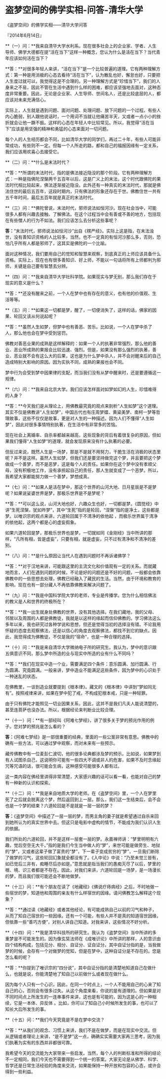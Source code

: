 # 盗梦空间的佛学实相-问答-清华大学

《盗梦空间》的佛学实相——清华大学问答

『2014年6月14日』

**（一）问：**我来自清华大学水利系。现在很多社会上的企业家、学者、人生导师、佛学大德都在提“活在当下”这样一种概念，您认为什么是活在当下？当代青年应该如何活在当下？

**答：**对很多年轻人来讲，“活在当下”是一个比较普遍的道理。它有两种理解方式：第一种是用消极的心态去看待“活在当下”，认为散乱也好，懈怠也好，只要把人生度过就可以，我觉得这是不合理的。另一种理解方式是“珍惜当下”，我们的人身来之不易，因此不管在生活中遇到什么样的困难，都应该坚强地去面对，这种态度非常重要。因此，无论是企业家、人生导师、世间名人，还是比较底层的人，都应该对未来充满信心。

实际上，人生就是遇到问题、面对问题、处理问题、放下问题的一个过程。有些人内心脆弱，别人跟他说话时，一个用词不当就让他痛苦半天，又或者一点小小的挫折就会让他一蹶不振。这样的心态在年轻人中比较常见。所以，我觉得“活在当下”应该是用坚强的精神和勇猛的心态来面对一切问题。

每个人的人生经历都会不同，比如清华大学的同学们，再过二十年，有些人可能非常成功，有些则不一定。但每一个人所走的路，都和自己的福报因缘有一定关系，我们应该用欢喜心去接受它。

**（二）问：**什么是末法时代？

**答：**所谓的末法时代，指的是佛法接近隐没的那个阶段。它有两种理解方式：一种是指佛陀涅槃两千五百年以后，这是广义上的末法，这个时代跟佛陀的果法时代相比较起来，佛法逐渐接近隐没。此外还有一种真实的末法时代，那就是佛法住世的最后五百年，这段时期内，只有佛法的形象还存在于世。佛教住世一共有五千年时间，最后五百年就是真正的末法时代。

**（三）问：**佛陀曾说，末法时代，邪师说法如恒河沙。现在社会当中，可能很多人都有兴趣去接触、了解佛法。在这个过程当中会有善或不善的地方，包括现在有些僧人的行为不如法。我们应该怎么去分析这些事呢？

**答：**“末法时代，邪师说法如恒河沙”出自《楞严经》。实际上这是指，在末法浊世，没有善知识资格的人比较多，当然，也不一定真的有恒河沙那么多，否则，恐怕几乎所有人都是邪师了，这其实是佛陀的一个比喻。

面对这种情况，我们要用自己的觉知和智慧来观察，到底真正的上师应该具备什么资格。实际上，现在也有很多善知识、好上师，不能以一句话将所有上师都判为邪师，关键是自己要有智慧去分辨。

**（四）问：**我来自清华大学社科学院。如果现实与梦无别，那么我们存在于现实的意义是什么？

**答：**还没有醒来之前，一个人在梦中也有存在的意义，也有他的价值观、生活等等。

**（五）问：**如果这一切都是梦，醒了，一切便消失了，这样的话，佛家的因果、轮回又该从何说起呢？

**答：**虽然人生如梦，但梦中也有善恶、苦乐。比如说，一个人在梦中杀了人，那么他也会在梦中受到惩罚。

佛教对善恶业果的成熟是这样解释的：如果一个人的执著非常强烈，那么他的善业、恶业所成熟的果报会比较迅速、强烈。但是，如果没有那么强烈的执著，善业、恶业就不会有这么大的后果，这也是为什么梦中杀人，并不会对醒来后的自己造成特别大影响的原因。因为实执不同，成熟的果报也会不同。

梦中行为会受到梦中因果律的支配，而当我们没有从梦中醒来时，还是要遵循这一规律。

**（六）问：**我来自北京大学。我们应该怎样面对如梦如幻的人生，珍惜难得的人身？

**答：**今天我们是从理论上，用佛教最究竟的观点来剖析“人生如梦”这个道理。其实不仅是佛教讲“人生如梦”，中国古代也有庄周梦蝶、黄粱美梦、南柯一梦等哲理故事，这些不仅仅是故事，更是对人生的一种描述。因为人们不懂得“人生如梦”，因此对很多事情特别执著，在生活中有非常多的苦恼。

现在社会上离婚率、自杀率都越来越高，这些现象的背后有着很复杂的原因，但如果我们懂得“人生如梦”的道理，就会发现原来没有什么执著的必要。

但反过来说，既然人生是一场梦，那是不是就不用努力，干脆生活在消极的状态里呢？并不是这样。虽然人生如梦，但我们还是要坚持做完这个梦，并且要把这个梦做成一个善梦，而不是恶梦，这是每个人的责任。如果你在这个梦中没有孝顺父母，没有积极地工作，没有承担起自己的责任，那人生就变成了一个恶梦。所以，我希望大家都能努力做一个善梦，梦想成真。

**（七）问：**如果人是活在梦中，那这个世界的山河大地、日月星辰是不是梦呢？如果说娑婆世界是梦，那极乐世界是不是梦呢？

**答：**可以这么说，山河大地也好，六趣众生也好，一切都是梦。《圆觉经》中讲“生死涅槃，犹如昨梦”，其中“生死”指的是轮回，“涅槃”指的是净土，这些都是梦。以唯识宗的观点来讲，六道轮回属于不清净的依他起 ，而极乐世界属于清净的依他起，这两个都是心的虚妄假象。

如果六道轮回是梦，那极乐世界也是梦。一切就如同《金刚经》当中所讲的那样，“凡所有相，皆是虚妄”，只要有相，就是虚妄，只不过有清净和不清净的差别。

**（八）问：**是什么原因让当代人在遇到问题时不再诉诸佛学？

**答：**对于汉地来讲，可能跟这里的主流文化和价值观有一定的关系。而就藏地而言，人们在遇到问题的时候，不论是好的问题还是不好的问题，一般都会依靠佛教中的一些思想去处理，佛教已经融入了藏民的生活。当然，由于环境和教育的影响，现在也有一部分藏人不再依靠佛教来解决问题了。

**（九）问：**我是中国科学院大学的老师，专业是传播学。您为什么相信佛法的教义是人和世界的终极所在？

**答：**我一出生就身处佛教的世界，没有其他选择。在我们藏地，我的父母、邻居以及周围的人都是佛教徒，我就是以这样的缘起而信仰佛教的。学习佛法这么多年以来，我也研究过各种学说和思想，但还是觉得当初的选择没有错。不论我用怀疑的态度去观察佛法，还是以信心的角度去观察佛法，都找不到它的缺点。因此，我觉得成为佛教徒，不仅是我的“宿命”，也是一种合理的选择。

**（十）问：**我是来自清华大学微纳电子所的研究生。我认为，梦中的意识跟五俱意识不同，那么梦中所造的业与现实中所造的业有什么不同吗？

**答：**我们在现实中造一个业，需要满足四个条件：意乐圆满、加行圆满、行为圆满、究竟圆满。一般来讲，梦中造业不能满足这些条件，因为梦中的心识处于一种迷乱的状态。

在佛教里，一谈到造业就要提到《根本律》。藏文的《根本律》中讲到“梦如同无有”。按照戒律来讲，如果在梦中犯了戒，不构成犯根本戒，只是一种轻罪。

由于只有佛陀才能照见一切业因果关系，因此，这并不是我们凡夫人能说清楚的，甚至连菩萨也没办法。所以，根据经论来判断业比较合理。

**（十一）问：**有一部经叫《阿难七梦经》，讲了很多关于梦的预兆作用的例子。您对梦的预兆是怎么看的？

**答：**《阿难七梦经》是一部很重要的经典，里面的一些公案非常有意思。佛教中的确有一些方法，可以通过梦中观察，而对未来有一些预示。

藏传佛教中有一位麦彭仁波切，他的很多论典都涉及梦的预示。比如说，如果梦到有人试图杀自己，这说明你可能有一些四大不调或非人的危害，如果不及时念缘起咒等咒语的话，很可能会生病，这种感受可能很多人都有过。

这一类内容在佛经里讲得非常清楚，大家感兴趣的话可以看一看，也能对自己的梦有一种新的认识和探索。

**（十二）问：**我是来自地质大学的老师。在《盗梦空间》里，一个人在梦里死了之后就会脱离这个梦，然后返回到上一层。那么，我们这一生结束后，会不会也是一个梦的结束？六道轮回是不是就是一层一层的梦？

**答：**《盗梦空间》中描述了一层一层的梦，而男主角的妻子就是希望通过自杀来回到她所认为的真实世界中去。但这只是电影中虚构的情节，不能成为我们认识人生的依据。

我们所处的六道轮回，并不是这样一层套一层的梦。永嘉禅师讲：“梦里明明有六趣，觉后空空无大千。”指的是我们今生当中做人的“梦”，来世可能是做旁生、地狱的“梦”，又或者这辈子做了富贵的“梦”，下一辈子变成贫穷的“梦”，一旦我们断除了做梦的习气，这些轮回幻象就全都没有了。《入中论》中说：“乃至未觉三皆有，如已觉后三非有，痴睡尽后亦如是。”意思就是指当我们的愚痴灭尽了以后，梦里的根、境、识三者都是不存在。因此，对我们来讲，六道轮回是一场梦，是一场漫长的梦，而且我们很可能还会不断地做梦。

**（十三）问：**有个朋友在读了《地藏经》《佛说疗痔病经》之后，不时地做一些宿世的梦，知道他和周围的亲友有什么样宿世的因缘。请问佛教怎么解释这个现象？

**答：**通过读《地藏经》或者其他经论，有可能成熟自己以前的习气和种子，从而了知自己宿世的一些因缘。还有一个可能，有些人并不是真的知道宿世因缘，但依靠一些“善巧方便”，对别人讲自己知道。对我来讲，这些情况不好分析。

**（十四）问：**我是清华科技所的研究生。我认为《盗梦空间》当中所讲的多重梦是不可能发生的。因为像玄奘法师在《成唯识论》中所讲的那样，人的意识由四个结构构成，包括见分、相分、自证分、证自证分。其中自证分指的是，当我做梦的时候，会存有一个对做梦的觉知，但是在梦中，这种自证分是不存在的。您是怎么看的呢？

**答：**你提到了唯识宗的“四分说”，其中自证分指的是清楚地知道自己在做什么，也就是说，你能清楚地了知自己以前做什么或者现在做什么。

因为每个人只有一个心识，因此，在同一个时点上，一个人不能用自己的心来了知自己的心，否则会有很多过失。从这个角度来看，你说的是有道理的。但如果是对不同时间点上所发生的一连串事件来讲，这也是有可能的，因为这是心的一种相续，它是一本体、异反体 。比如，你可以了知自己小时候所发生的事，也可以了知长大后所发生的事。

**（十五）问：**我们今天究竟是不是在梦中交流？

**答：**从我们的观念、习惯上来讲，我们不是在做梦，而是在现实中交流。但从逻辑或者理论上来讲，“是不是梦”这一点，确确实实需要大家再三思考，因为我们执著为实有的东西并非都很可靠。

我希望今天的交流能为大家带来一些启发。当然，每个人的判断标准和所得的结论不一定相同，我们今天也不需要得到一个统一的答案。大家无论是从佛学、科学、哲学还是日常生活经验的角度来交流，如果能保持一种开放和包容的心态，或许会得到一些利益。

